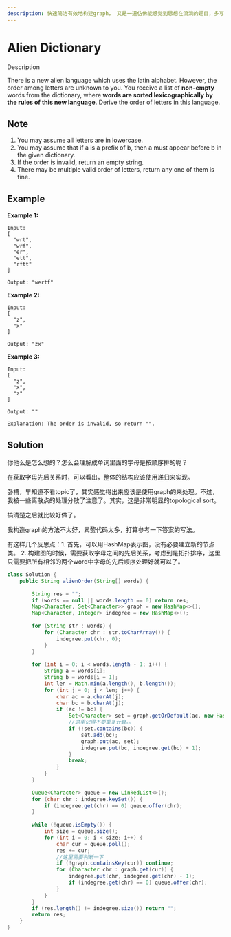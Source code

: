 ```yaml
---
description: 快速简洁有效地构建graph， 又是一道仿佛能感觉到思想在流淌的题目，多写写。
---
```


# Alien Dictionary

Description

There is a new alien language which uses the latin alphabet. However, the order among letters are unknown to you. You receive a list of **non-empty** words from the dictionary, where **words are sorted lexicographically by the rules of this new language**. Derive the order of letters in this language.

## Note

1. You may assume all letters are in lowercase.
2. You may assume that if a is a prefix of b, then a must appear before b in the given dictionary.
3. If the order is invalid, return an empty string.
4. There may be multiple valid order of letters, return any one of them is fine.

## Example

**Example 1:**

```text
Input:
[
  "wrt",
  "wrf",
  "er",
  "ett",
  "rftt"
]

Output: "wertf"
```

**Example 2:**

```text
Input:
[
  "z",
  "x"
]

Output: "zx"
```

**Example 3:**

```text
Input:
[
  "z",
  "x",
  "z"
] 

Output: "" 

Explanation: The order is invalid, so return "".
```

## Solution

你他么是怎么想的？怎么会理解成单词里面的字母是按顺序排的呢？

在获取字母先后关系时，可以看出，整体的结构应该使用递归来实现。

卧槽，早知道不看topic了，其实感觉得出来应该是使用graph的来处理。不过，我被一些离散点的处理分散了注意了。其实，这是非常明显的topological sort。

搞清楚之后就比较好做了。

我构造graph的方法不太好，累赘代码太多，打算参考一下答案的写法。

有这样几个反思点：1. 首先，可以用HashMap表示图，没有必要建立新的节点类。 2. 构建图的时候，需要获取字母之间的先后关系，考虑到是拓扑排序，这里只需要把所有相邻的两个word中字母的先后顺序处理好就可以了。

```java
class Solution {
    public String alienOrder(String[] words) {
        
        String res = "";
        if (words == null || words.length == 0) return res;
        Map<Character, Set<Character>> graph = new HashMap<>();
        Map<Character, Integer> indegree = new HashMap<>();
        
        for (String str : words) {
            for (Character chr : str.toCharArray()) {
                indegree.put(chr, 0);
            }
        }
        
        for (int i = 0; i < words.length - 1; i++) {
            String a = words[i];
            String b = words[i + 1];
            int len = Math.min(a.length(), b.length());
            for (int j = 0; j < len; j++) {
                char ac = a.charAt(j);
                char bc = b.charAt(j);
                if (ac != bc) {
                    Set<Character> set = graph.getOrDefault(ac, new HashSet<>());
                    //这里记得不要重复计算。。
                    if (!set.contains(bc)) {
                        set.add(bc);
                        graph.put(ac, set);
                        indegree.put(bc, indegree.get(bc) + 1);
                    }
                    break;
                }
            }
        }
        
        Queue<Character> queue = new LinkedList<>();
        for (char chr : indegree.keySet()) {
            if (indegree.get(chr) == 0) queue.offer(chr);
        }
        
        while (!queue.isEmpty()) {
            int size = queue.size();
            for (int i = 0; i < size; i++) {
                char cur = queue.poll();
                res += cur;
                //这里需要判断一下
                if (!graph.containsKey(cur)) continue;
                for (Character chr : graph.get(cur)) {
                    indegree.put(chr, indegree.get(chr) - 1);
                    if (indegree.get(chr) == 0) queue.offer(chr);
                }
            }
        }
        if (res.length() != indegree.size()) return "";
        return res;
    }
}
```

